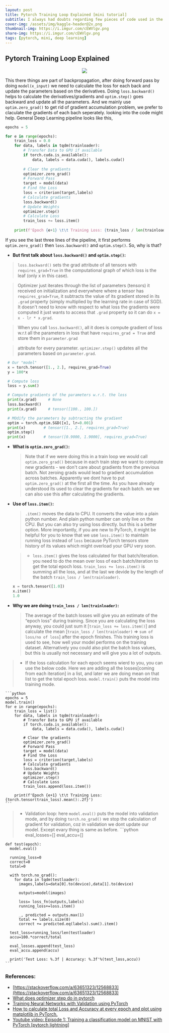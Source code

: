 ```yaml
---
layout: post
title: Pytorch Training Loop Explained [mini tutorial]
subtitle: I always had doubts regarding few pieces of code used in the training loop, but it actually make more sence when you think of forward and backward pass.  
cover-img: /assets/img/kaggle-header@2x.png
thumbnail-img: https://i.imgur.com/cEWVlgv.png
share-img: https://i.imgur.com/cEWVlgv.png
tags: [pytorch, mini, deep learning]
---
```


## Pytorch Training Loop Explained 

<p align="center">
<img src="https://i.imgur.com/cEWVlgv.png">
</p>

This there things are part of backpropagation, after doing forward pass by doing `model(x_input)` we need to calculate the loss for each back and update the parameters based on the derivatives. Doing `loss.backward()` helps to calculate the derivatives/gradients and `optim.step()` goes backward and update all the parameters. And we mainly use `optim.zero_grad()` to get rid of gradient accumulation problem, we prefer to claculate the gradients of each bach seperately. looking into the code might help. General Deep Learning pipeline looks like this,

```python
epochs = 5

for e in range(epochs):
    train_loss = 0.0
    for data, labels in tqdm(trainloader):
        # Transfer Data to GPU if available
        if torch.cuda.is_available():
            data, labels = data.cuda(), labels.cuda()
        
        # Clear the gradients
        optimizer.zero_grad()
        # Forward Pass
        target = model(data)
        # Find the Loss
        loss = criterion(target,labels)
        # Calculate gradients 
        loss.backward()
        # Update Weights
        optimizer.step()
        # Calculate Loss
        train_loss += loss.item()
    
    print(f'Epoch {e+1} \t\t Training Loss: {train_loss / len(trainloader)}')
```

If you see the last three lines of the pipeline, it first performs `optim.zero_grad()` then `loss.backward()` and `optim.step()`. So, why is that?

- **But first talk about `loss.backward()` and `optim.step()`:**


 > `loss.backward()` sets the grad attribute of all tensors with `requires_grad=True` in the computational graph of which loss is the leaf (only x in this case). 
 
 > Optimizer just iterates through the list of parameters (tensors) it received on initialization and everywhere where a tensor has `requires_grad=True`, it subtracts the value of its gradient stored in its `.grad` property (simply multiplied by the learning rate in case of SGD). It doesn't need to know with respect to what loss the gradients were computed it just wants to access that `.grad` property so it can do `x = x - lr * x.grad`. 
 
 > When you call `loss.backward()`, all it does is compute gradient of loss w.r.t all the parameters in loss that have `requires_grad = True` and store them in `parameter.grad` 
 
 > attribute for every parameter.  `optimizer.step()` updates all the parameters based on `parameter.grad`.


 
 ```python
  # Our "model"
  x = torch.tensor([1., 2.], requires_grad=True)
  y = 100*x

  # Compute loss
  loss = y.sum()

  # Compute gradients of the parameters w.r.t. the loss
  print(x.grad)     # None
  loss.backward()      
  print(x.grad)     # tensor([100., 100.])

  # MOdify the parameters by subtracting the gradient
  optim = torch.optim.SGD([x], lr=0.001)
  print(x)        # tensor([1., 2.], requires_grad=True)
  optim.step()
  print(x)        # tensor([0.9000, 1.9000], requires_grad=True)
 ```
 
- **What is `optim.zero_grad()`:**
  > Note that if we were doing this in a train loop we would call `optim.zero_grad()` because in each train step we want to compute new gradients - we don't care 
  > about gradients from the previous batch. Not zeroing grads would lead to gradient accumulation across batches. Apparently we dont have to put `optim.zero_grad()` at the first all the time. As you have already understood its used to clear the gradients for each batch. we we can also use this after calculating the gradients.


- **Use of `loss.item()`:**
  > `.item()` moves the data to CPU. It converts the value into a plain python number. And plain python number can only live on the CPU. But you can also try using loss directly. but this is a better option. More importantly, if you are new to PyTorch, it might be helpful for you to know that we use `loss.item()` to maintain running loss instead of `loss` because PyTorch tensors store history of its values which might overload your GPU very soon.

    > - `loss.item()` gives the loss calculated for that batch/iteration. you need to do the mean over loss of each batch/iteration to get the total epoch loss. `train_loss += loss.item()` is summing all the loss, and at the last we devide by the length of the batch `train_loss / len(trainloader)`.
    
    
  ```python
  x = torch.tensor([1.0])
  x.item()
  1.0
  ```
  
- **Why we are doing `train_loss / len(trainloader)`:**
  > The average of the batch losses will give you an estimate of the “epoch loss” during training.
  > Since you are calculating the loss anyway, you could just sum it [`train_loss += loss.item()`] and calculate the mean [`train_loss / len(trainloader)` => `sum of loss/no of loss`] after the epoch finishes.
  > This training loss is used to see, how well your model performs on the training dataset.
  > Alternatively you could also plot the batch loss values, but this is usually not necessary and will give you a lot of outputs.


> - If the loss calculation for each epoch seems wierd to you, you can use the below code. Here we are adding all the losses[coming from each iteration] in a list, and later we are doing mean on that list to get the total epoch loss. `model.train()` puts the model into training mode.

    ```python
    epochs = 5
    model.train()
    for e in range(epochs):
        train_loss = list()
        for data, labels in tqdm(trainloader):
            # Transfer Data to GPU if available
            if torch.cuda.is_available():
                data, labels = data.cuda(), labels.cuda()

            # Clear the gradients
            optimizer.zero_grad()
            # Forward Pass
            target = model(data)
            # Find the Loss
            loss = criterion(target,labels)
            # Calculate gradients 
            loss.backward()
            # Update Weights
            optimizer.step()
            # Calculate Loss
            train_loss.append(loss.item())

        print(f'Epoch {e+1} \t\t Training Loss: {torch.tensor(train_loss).mean():.2f}')
    ```

> - Validation loop: here `model.eval()` puts the model into validation mode, and by doing `torch.no_grad()` we stop the calculation of gradient for validation, coz in validation we dont update our model. Except evary thing is same as before.
    ```python
    eval_losses=[]
    eval_accu=[]

    def test(epoch):
      model.eval()

      running_loss=0
      correct=0
      total=0

      with torch.no_grad():
        for data in tqdm(testloader):
          images,labels=data[0].to(device),data[1].to(device)

          outputs=model(images)

          loss= loss_fn(outputs,labels)
          running_loss+=loss.item()

          _, predicted = outputs.max(1)
          total += labels.size(0)
          correct += predicted.eq(labels).sum().item()

      test_loss=running_loss/len(testloader)
      accu=100.*correct/total

      eval_losses.append(test_loss)
      eval_accu.append(accu)

      print('Test Loss: %.3f | Accuracy: %.3f'%(test_loss,accu)) 
    ```

### References:
- [https://stackoverflow.com/a/63651323/12568833](https://stackoverflow.com/a/63651323/12568833)
- [What does optimizer step do in pytorch](https://www.projectpro.io/recipes/what-does-optimizer-step-do)
- [Training Neural Networks with Validation using PyTorch](https://www.geeksforgeeks.org/training-neural-networks-with-validation-using-pytorch/)
- [How to calculate total Loss and Accuracy at every epoch and plot using matplotlib in PyTorch.](https://androidkt.com/calculate-total-loss-and-accuracy-at-every-epoch-and-plot-using-matplotlib-in-pytorch/)
- [Youtube video: Episode 1: Training a classification model on MNIST with PyTorch [pytorch lightning]](https://youtu.be/OMDn66kM9Qc)
